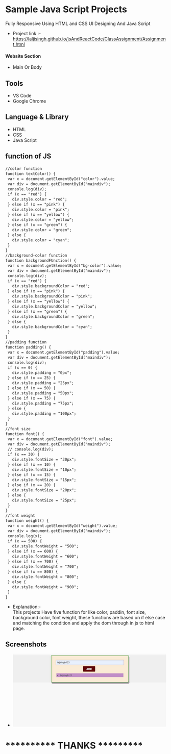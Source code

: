 # Sample Java Script Projects 

Fully Responsive Using HTML and CSS UI Designing
And Java Script



- Project link :-  https://laljisingh.github.io/jsAndReactCode/ClassAssignment/Assignment.html


#### Website Section
* Main Or Body
## Tools
- VS Code
- Google Chrome
## Language & Library
- HTML
- CSS
- Java Script
## function of JS
 ```
//color function
function textColor() {
  var x = document.getElementById("color").value;
  var div = document.getElementById("maindiv");
  console.log(div);
  if (x == "red") {
    div.style.color = "red";
  } else if (x == "pink") {
    div.style.color = "pink";
  } else if (x == "yellow") {
    div.style.color = "yellow";
  } else if (x == "green") {
    div.style.color = "green";
  } else {
    div.style.color = "cyan";
  }
}
//background-color function
function backgroundFUnction() {
  var x = document.getElementById("bg-color").value;
  var div = document.getElementById("maindiv");
  console.log(div);
  if (x == "red") {
    div.style.backgroundColor = "red";
  } else if (x == "pink") {
    div.style.backgroundColor = "pink";
  } else if (x == "yellow") {
    div.style.backgroundColor = "yellow";
  } else if (x == "green") {
    div.style.backgroundColor = "green";
  } else {
    div.style.backgroundColor = "cyan";
  }
}
//padding function
function padding() {
  var x = document.getElementById("padding").value;
  var div = document.getElementById("maindiv");
  console.log(div);
  if (x == 0) {
    div.style.padding = "0px";
  } else if (x == 25) {
    div.style.padding = "25px";
  } else if (x == 50) {
    div.style.padding = "50px";
  } else if (x == 75) {
    div.style.padding = "75px";
  } else {
    div.style.padding = "100px";
  }
}
//font size
function font() {
  var x = document.getElementById("font").value;
  var div = document.getElementById("maindiv");
  // console.log(div);
  if (x == 30) {
    div.style.fontSize = "30px";
  } else if (x == 10) {
    div.style.fontSize = "10px";
  } else if (x == 15) {
    div.style.fontSize = "15px";
  } else if (x == 20) {
    div.style.fontSize = "20px";
  } else {
    div.style.fontSize = "25px";
  }
}
//font weight
function weight() {
  var x = document.getElementById("weight").value;
  var div = document.getElementById("maindiv");
  console.log(x);
  if (x == 500) {
    div.style.fontWeight = "500";
  } else if (x == 600) {
    div.style.fontWeight = "600";
  } else if (x == 700) {
    div.style.fontWeight = "700";
  } else if (x == 800) {
    div.style.fontWeight = "800";
  } else {
    div.style.fontWeight = "900";
  }
}

```


      
- Explanation:-  
This projects Have five function for like color, paddin, font size, background color, font weight, these functions are based on if else case and matching the condition and apply the dom through in js to html page.
   

## Screenshots

- ![App Screenshot](https://github.com/laljisingh/jsAndReactCode/blob/main/ClassAssignment/Capture.JPG?raw=true)


# ********** **THANKS** *********